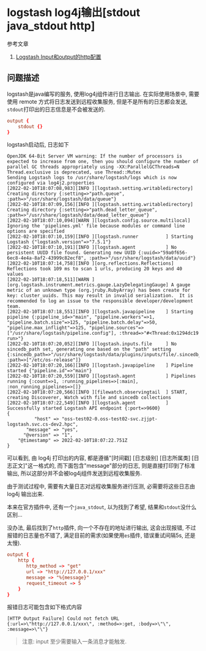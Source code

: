 # logstash log4j输出[stdout java_stdout http]

参考文章

1. [Logstash Input和output的http配置](https://www.jianshu.com/p/c1d0795a12aa)

## 问题描述

logstash是java编写的服务, 使用log4j组件进行日志输出. 在实际使用场景中, 需要使用 remote 方式将日志发送到远程收集服务, 但是不是所有的日志都会发送, `stdout`打印出的日志信息是不会被发送的.

```conf
output {
    stdout {}
}
```

logstash启动后, 日志如下

```
OpenJDK 64-Bit Server VM warning: If the number of processors is expected to increase from one, then you should configure the number of parallel GC threads appropriately using -XX:ParallelGCThreads=N
Thread.exclusive is deprecated, use Thread::Mutex
Sending Logstash logs to /usr/share/logstash/logs which is now configured via log4j2.properties
[2022-02-10T18:07:08,983][INFO ][logstash.setting.writabledirectory] Creating directory {:setting=>"path.queue", :path=>"/usr/share/logstash/data/queue"}
[2022-02-10T18:07:09,156][INFO ][logstash.setting.writabledirectory] Creating directory {:setting=>"path.dead_letter_queue", :path=>"/usr/share/logstash/data/dead_letter_queue"}
[2022-02-10T18:07:10,094][WARN ][logstash.config.source.multilocal] Ignoring the 'pipelines.yml' file because modules or command line options are specified
[2022-02-10T18:07:10,159][INFO ][logstash.runner          ] Starting Logstash {"logstash.version"=>"7.5.1"}
[2022-02-10T18:07:10,191][INFO ][logstash.agent           ] No persistent UUID file found. Generating new UUID {:uuid=>"59a0f656-6ec8-4e4a-8af2-43999c82ecf8", :path=>"/usr/share/logstash/data/uuid"}
[2022-02-10T18:07:14,758][INFO ][org.reflections.Reflections] Reflections took 109 ms to scan 1 urls, producing 20 keys and 40 values
[2022-02-10T18:07:18,511][WARN ][org.logstash.instrument.metrics.gauge.LazyDelegatingGauge] A gauge metric of an unknown type (org.jruby.RubyArray) has been create for key: cluster_uuids. This may result in invalid serialization.  It is recommended to log an issue to the responsible developer/development team.
[2022-02-10T18:07:18,551][INFO ][logstash.javapipeline    ] Starting pipeline {:pipeline_id=>"main", "pipeline.workers"=>1, "pipeline.batch.size"=>125, "pipeline.batch.delay"=>50, "pipeline.max_inflight"=>125, "pipeline.sources"=>["/usr/share/logstash/pipeline.config"], :thread=>"#<Thread:0x1294dc19 run>"}
[2022-02-10T18:07:20,052][INFO ][logstash.inputs.file     ] No sincedb_path set, generating one based on the "path" setting {:sincedb_path=>"/usr/share/logstash/data/plugins/inputs/file/.sincedb_a3d78292c8e005e666b7829c8f77277c", :path=>["/etc/os-release"]}
[2022-02-10T18:07:20,166][INFO ][logstash.javapipeline    ] Pipeline started {"pipeline.id"=>"main"}
[2022-02-10T18:07:20,559][INFO ][logstash.agent           ] Pipelines running {:count=>1, :running_pipelines=>[:main], :non_running_pipelines=>[]}
[2022-02-10T18:07:20,566][INFO ][filewatch.observingtail  ] START, creating Discoverer, Watch with file and sincedb collections
[2022-02-10T18:07:22,549][INFO ][logstash.agent           ] Successfully started Logstash API endpoint {:port=>9600}
{
          "host" => "oss-test02-0.oss-test02-svc.zjjpt-logstash.svc.cs-dev2.hpc",
       "message" => "yes",
      "@version" => "1",
    "@timestamp" => 2022-02-10T18:07:22.751Z
}
```

可以看到, 由 log4j 打印出的内容, 都是遵循"[时间戳] [日志级别] [日志所属类] [日志正文]"这一格式的, 而下面包含"message"部分的日志, 则是直接打印到了标准输出, 所以这部分并不会被log4j组件发送到远程收集服务.

由于测试过程中, 需要有大量日志对远程收集服务进行压测, 必需要将这些日志由 log4j 输出出来.

本来在官方插件中, 还有一个`java_stdout`, 以为找到了希望, 结果和`stdout`没什么区别...

没办法, 最后找到了`http`插件, 向一个不存在的地址进行输出, 这会出现报错, 不过报错的日志量也不错了, 满足目前的需求(如果使用`es`插件, 错误重试间隔5s, 还是太慢).

```conf
output {
    http {
       http_method => "get"
       url => "http://127.0.0.1/xxx"
       message => "%{message}"
       request_timeout => 5
    }
}
```

报错日志可能包含如下格式内容

```
[HTTP Output Failure] Could not fetch URL {:url=>\"http://127.0.0.1/xxx\", :method=>:get, :body=>\"\", :message=>\"\"}
```

> 注意: input 至少需要输入一条消息才能触发.


